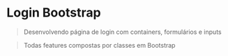 # Login Bootstrap

> Desenvolvendo página de login com containers, formulários e inputs

> Todas features compostas por classes em Bootstrap

